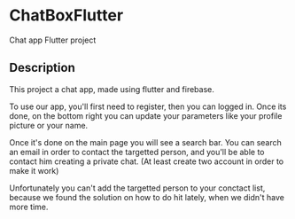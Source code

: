 # ChatBoxFlutter

Chat app Flutter project

## Description

This project a chat app, made using flutter and firebase.

To use our app, you'll first need to register, then you can logged in. Once its done, on the bottom right you can update your parameters like your profile picture or your name.

Once it's done on the main page you will see a search bar. You can search an email in order to contact the targetted person, and you'll be able to contact him creating a private chat. (At least create two account in order to make it work)

Unfortunately you can't add the targetted person to your conctact list, because we found the solution on how to do hit lately, when we didn't have more time.
